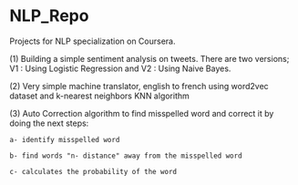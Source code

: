 # NLP_Repo

Projects for NLP specialization on Coursera.

(1) Building a simple sentiment analysis on tweets.
There are two versions; V1 : Using Logistic Regression and V2 : Using Naive Bayes.

(2) Very simple machine translator, english to french using word2vec dataset and k-nearest neighbors KNN algorithm

(3) Auto Correction algorithm to find misspelled word and correct it by doing the next steps:
	
	a- identify misspelled word
	
	b- find words "n- distance" away from the misspelled word
	
	c- calculates the probability of the word
